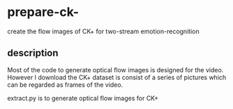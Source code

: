 # prepare-ck-
create the flow images of CK+ for two-stream emotion-recognition
## description
Most of the code to generate optical flow images is designed for the video. However I download the CK+ dataset is consist of a series of pictures which can be regarded as frames of the video.

extract.py is to generate optical flow images for CK+
